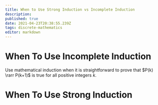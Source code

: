 ```yaml
---
title: When to Use Strong Induction vs Incomplete Induction
description: 
published: true
date: 2021-04-23T20:38:55.239Z
tags: discrete-mathematics
editor: markdown
---
```


# When To Use Incomplete Induction
Use mathematical induction when it is straightforward to prove that $P(k) \rarr P(k+1)$ is true for all positive integers $k$. 

# When To Use Strong Induction